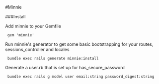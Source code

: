 #Minnie

###Install

Add minnie to your Gemfile

     gem 'minnie'

Run minnie's generator to get some basic bootstrapping for your routes,
sessions_controller and locales

     bundle exec rails generate minnie:install

Generate a user.rb that is set up for has_secure_password

     bundle exec rails g model user email:string password_digest:string



